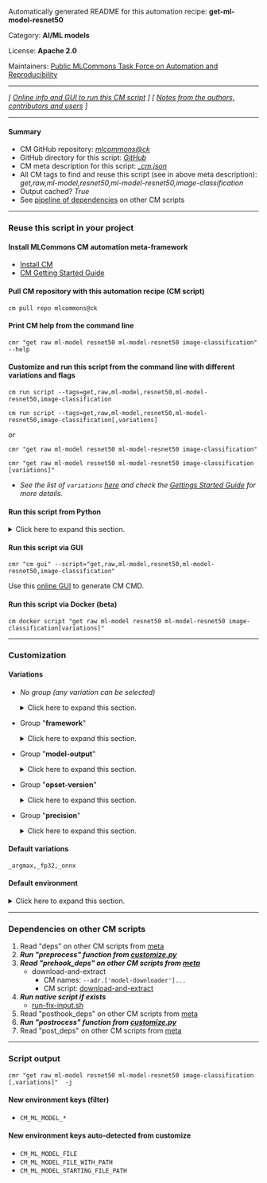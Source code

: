 Automatically generated README for this automation recipe: **get-ml-model-resnet50**

Category: **AI/ML models**

License: **Apache 2.0**

Maintainers: [Public MLCommons Task Force on Automation and Reproducibility](https://github.com/mlcommons/ck/blob/master/docs/taskforce.md)

---
*[ [Online info and GUI to run this CM script](https://access.cknowledge.org/playground/?action=scripts&name=get-ml-model-resnet50,56203e4e998b4bc0) ] [ [Notes from the authors, contributors and users](README-extra.md) ]*

---
#### Summary

* CM GitHub repository: *[mlcommons@ck](https://github.com/mlcommons/ck/tree/dev/cm-mlops)*
* GitHub directory for this script: *[GitHub](https://github.com/mlcommons/ck/tree/dev/cm-mlops/script/get-ml-model-resnet50)*
* CM meta description for this script: *[_cm.json](_cm.json)*
* All CM tags to find and reuse this script (see in above meta description): *get,raw,ml-model,resnet50,ml-model-resnet50,image-classification*
* Output cached? *True*
* See [pipeline of dependencies](#dependencies-on-other-cm-scripts) on other CM scripts


---
### Reuse this script in your project

#### Install MLCommons CM automation meta-framework

* [Install CM](https://access.cknowledge.org/playground/?action=install)
* [CM Getting Started Guide](https://github.com/mlcommons/ck/blob/master/docs/getting-started.md)

#### Pull CM repository with this automation recipe (CM script)

```cm pull repo mlcommons@ck```

#### Print CM help from the command line

````cmr "get raw ml-model resnet50 ml-model-resnet50 image-classification" --help````

#### Customize and run this script from the command line with different variations and flags

`cm run script --tags=get,raw,ml-model,resnet50,ml-model-resnet50,image-classification`

`cm run script --tags=get,raw,ml-model,resnet50,ml-model-resnet50,image-classification[,variations] `

*or*

`cmr "get raw ml-model resnet50 ml-model-resnet50 image-classification"`

`cmr "get raw ml-model resnet50 ml-model-resnet50 image-classification [variations]" `


* *See the list of `variations` [here](#variations) and check the [Gettings Started Guide](https://github.com/mlcommons/ck/blob/dev/docs/getting-started.md) for more details.*

#### Run this script from Python

<details>
<summary>Click here to expand this section.</summary>

```python

import cmind

r = cmind.access({'action':'run'
                  'automation':'script',
                  'tags':'get,raw,ml-model,resnet50,ml-model-resnet50,image-classification'
                  'out':'con',
                  ...
                  (other input keys for this script)
                  ...
                 })

if r['return']>0:
    print (r['error'])

```

</details>


#### Run this script via GUI

```cmr "cm gui" --script="get,raw,ml-model,resnet50,ml-model-resnet50,image-classification"```

Use this [online GUI](https://cKnowledge.org/cm-gui/?tags=get,raw,ml-model,resnet50,ml-model-resnet50,image-classification) to generate CM CMD.

#### Run this script via Docker (beta)

`cm docker script "get raw ml-model resnet50 ml-model-resnet50 image-classification[variations]" `

___
### Customization


#### Variations

  * *No group (any variation can be selected)*
    <details>
    <summary>Click here to expand this section.</summary>

    * `_batch_size.#`
      - Environment variables:
        - *CM_ML_MODEL_BATCH_SIZE*: `#`
      - Workflow:
    * `_batch_size.1`
      - Environment variables:
        - *CM_ML_MODEL_BATCH_SIZE*: `1`
      - Workflow:
    * `_fix-input-shape`
      - Workflow:
        1. ***Read "deps" on other CM scripts***
           * get,python3
             * CM names: `--adr.['python', 'python3']...`
             - CM script: [get-python3](https://github.com/mlcommons/ck/tree/master/cm-mlops/script/get-python3)
    * `_from-tf`
      - Workflow:
    * `_huggingface_default`
      - Environment variables:
        - *CM_PACKAGE_URL*: `https://huggingface.co/ctuning/mlperf-inference-resnet50-onnx-fp32-imagenet2012-v1.0/resolve/main/resnet50_v1.onnx`
      - Workflow:
    * `_ncnn,fp32`
      - Environment variables:
        - *CM_PACKAGE_URL*: `https://zenodo.org/record/8073420/files/resnet50_v1.bin?download=1`
      - Workflow:
        1. ***Read "post_deps" on other CM scripts***
           * download-and-extract,_url.https://zenodo.org/record/8073420/files/resnet50_v1.param?download=
             - CM script: [download-and-extract](https://github.com/mlcommons/ck/tree/master/cm-mlops/script/download-and-extract)
    * `_onnx,from-tf`
      - Environment variables:
        - *CM_ML_MODEL_DATA_LAYOUT*: `NHWC`
        - *CM_ML_MODEL_FRAMEWORK*: `onnx`
        - *CM_ML_MODEL_INPUT_LAYERS*: `input_tensor`
        - *CM_ML_MODEL_INPUT_LAYER_NAME*: `input_tensor`
        - *CM_ML_MODEL_INPUT_SHAPES*: `\"input_tensor\": (BATCH_SIZE, 224, 224, 3)`
        - *CM_ML_MODEL_OUTPUT_LAYERS*: `softmax_tensor`
        - *CM_ML_MODEL_OUTPUT_LAYER_NAME*: `softmax_tensor`
        - *CM_ML_MODEL_STARTING_WEIGHTS_FILENAME*: `https://zenodo.org/record/2535873/files/resnet50_v1.pb`
      - Workflow:
    * `_onnx,from-tf,fp32`
      - Environment variables:
        - *CM_DOWNLOAD_FILENAME*: `resnet50_v1_modified.onnx`
        - *CM_PACKAGE_URL*: `https://drive.google.com/uc?id=15wZ_8Vt12cb10IEBsln8wksD1zGwlbOM`
      - Workflow:
    * `_onnx,opset-11`
      - Environment variables:
        - *CM_PACKAGE_URL*: `https://zenodo.org/record/4735647/files/resnet50_v1.onnx`
      - Workflow:
    * `_onnx,opset-8`
      - Environment variables:
        - *CM_PACKAGE_URL*: `https://zenodo.org/record/2592612/files/resnet50_v1.onnx`
      - Workflow:
    * `_pytorch,fp32`
      - Environment variables:
        - *CM_PACKAGE_URL*: `https://zenodo.org/record/4588417/files/resnet50-19c8e357.pth`
      - Workflow:
    * `_pytorch,int8`
      - Environment variables:
        - *CM_PACKAGE_URL*: `https://zenodo.org/record/4589637/files/resnet50_INT8bit_quantized.pt`
      - Workflow:
    * `_tensorflow,fix-input-shape`
      - Environment variables:
        - *CM_ML_MODEL_TF_FIX_INPUT_SHAPE*: `yes`
      - Workflow:
        1. ***Read "deps" on other CM scripts***
           * get,generic-python-lib,_package.tensorflow
             * CM names: `--adr.['tensorflow']...`
             - CM script: [get-generic-python-lib](https://github.com/mlcommons/ck/tree/master/cm-mlops/script/get-generic-python-lib)
    * `_tflite,argmax`
      - Environment variables:
        - *CM_DAE_EXTRACT_DOWNLOADED*: `yes`
        - *CM_DOWNLOAD_FINAL_ENV_NAME*: ``
        - *CM_EXTRACT_FINAL_ENV_NAME*: `CM_ML_MODEL_FILE_WITH_PATH`
        - *CM_ML_MODEL_FILE*: `resnet50_v1.tflite`
        - *CM_ML_MODEL_INPUT_SHAPES*: `\"input_tensor 2\": (BATCH_SIZE, 224, 224, 3)`
        - *CM_PACKAGE_URL*: `https://www.dropbox.com/s/cvv2zlfo80h54uz/resnet50_v1.tflite.gz?dl=1`
      - Workflow:
    * `_tflite,int8,no-argmax`
      - Environment variables:
        - *CM_DOWNLOAD_FINAL_ENV_NAME*: `CM_ML_MODEL_FILE_WITH_PATH`
        - *CM_ML_MODEL_FILE*: `resnet50_quant_full_mlperf_edgetpu.tflite`
        - *CM_ML_MODEL_INPUT_SHAPES*: `\"input_tensor 2\": (BATCH_SIZE, 224, 224, 3)`
        - *CM_PACKAGE_URL*: `https://zenodo.org/record/8234946/files/resnet50_quant_full_mlperf_edgetpu.tflite?download=1`
      - Workflow:
    * `_tflite,no-argmax`
      - Environment variables:
        - *CM_ML_MODEL_FILE*: `resnet50_v1.no-argmax.tflite`
        - *CM_ML_MODEL_INPUT_SHAPES*: `\"input_tensor 2\": (BATCH_SIZE, 224, 224, 3)`
        - *CM_PACKAGE_URL*: `https://www.dropbox.com/s/vhuqo0wc39lky0a/resnet50_v1.no-argmax.tflite?dl=1`
      - Workflow:

    </details>


  * Group "**framework**"
    <details>
    <summary>Click here to expand this section.</summary>

    * `_ncnn`
      - Environment variables:
        - *CM_ML_MODEL_FRAMEWORK*: `ncnn`
      - Workflow:
    * **`_onnx`** (default)
      - Aliases: `_onnxruntime`
      - Environment variables:
        - *CM_ML_MODEL_DATA_LAYOUT*: `NCHW`
        - *CM_ML_MODEL_FRAMEWORK*: `onnx`
        - *CM_ML_MODEL_INPUT_LAYERS*: `input_tensor:0`
        - *CM_ML_MODEL_INPUT_LAYER_NAME*: `input_tensor:0`
        - *CM_ML_MODEL_INPUT_SHAPES*: `\"input_tensor:0\": (BATCH_SIZE, 3, 224, 224)`
        - *CM_ML_MODEL_OUTPUT_LAYERS*: `softmax_tensor:0`
        - *CM_ML_MODEL_OUTPUT_LAYER_NAME*: `softmax_tensor:0`
        - *CM_ML_MODEL_STARTING_WEIGHTS_FILENAME*: `<<<CM_PACKAGE_URL>>>`
        - *CM_ML_MODEL_VER*: `1.5`
      - Workflow:
    * `_pytorch`
      - Environment variables:
        - *CM_ML_MODEL_DATA_LAYOUT*: `NCHW`
        - *CM_ML_MODEL_FRAMEWORK*: `pytorch`
        - *CM_ML_MODEL_GIVEN_CHANNEL_MEANS*: `?`
        - *CM_ML_MODEL_INPUT_LAYER_NAME*: `input_tensor:0`
        - *CM_ML_MODEL_INPUT_SHAPES*: `\"input_tensor:0\": [BATCH_SIZE, 3, 224, 224]`
        - *CM_ML_MODEL_OUTPUT_LAYERS*: `output`
        - *CM_ML_MODEL_OUTPUT_LAYER_NAME*: `?`
        - *CM_ML_STARTING_WEIGHTS_FILENAME*: `<<<CM_PACKAGE_URL>>>`
      - Workflow:
    * `_tensorflow`
      - Aliases: `_tf`
      - Environment variables:
        - *CM_ML_MODEL_ACCURACY*: `76.456`
        - *CM_ML_MODEL_DATA_LAYOUT*: `NHWC`
        - *CM_ML_MODEL_FRAMEWORK*: `tensorflow`
        - *CM_ML_MODEL_GIVEN_CHANNEL_MEANS*: `123.68 116.78 103.94`
        - *CM_ML_MODEL_INPUT_LAYERS*: `input_tensor`
        - *CM_ML_MODEL_INPUT_LAYER_NAME*: `input_tensor`
        - *CM_ML_MODEL_INPUT_SHAPES*: `\"input_tensor:0\": (BATCH_SIZE, 3, 224, 224)`
        - *CM_ML_MODEL_NORMALIZE_DATA*: `0`
        - *CM_ML_MODEL_OUTPUT_LAYERS*: `softmax_tensor`
        - *CM_ML_MODEL_OUTPUT_LAYER_NAME*: `softmax_tensor`
        - *CM_ML_MODEL_STARTING_WEIGHTS_FILENAME*: `<<<CM_PACKAGE_URL>>>`
        - *CM_ML_MODEL_SUBTRACT_MEANS*: `YES`
        - *CM_PACKAGE_URL*: `https://zenodo.org/record/2535873/files/resnet50_v1.pb`
      - Workflow:
    * `_tflite`
      - Environment variables:
        - *CM_ML_MODEL_ACCURACY*: `76.456`
        - *CM_ML_MODEL_DATA_LAYOUT*: `NHWC`
        - *CM_ML_MODEL_FRAMEWORK*: `tflite`
        - *CM_ML_MODEL_GIVEN_CHANNEL_MEANS*: `123.68 116.78 103.94`
        - *CM_ML_MODEL_INPUT_LAYERS*: `input_tensor`
        - *CM_ML_MODEL_INPUT_LAYER_NAME*: `input_tensor`
        - *CM_ML_MODEL_INPUT_SHAPES*: `\"input_tensor 2\": (BATCH_SIZE, 224, 224, 3)`
        - *CM_ML_MODEL_NORMALIZE_DATA*: `0`
        - *CM_ML_MODEL_OUTPUT_LAYERS*: `softmax_tensor`
        - *CM_ML_MODEL_OUTPUT_LAYER_NAME*: `softmax_tensor`
        - *CM_ML_MODEL_STARTING_WEIGHTS_FILENAME*: `<<<CM_PACKAGE_URL>>>`
        - *CM_ML_MODEL_SUBTRACT_MEANS*: `YES`
      - Workflow:

    </details>


  * Group "**model-output**"
    <details>
    <summary>Click here to expand this section.</summary>

    * **`_argmax`** (default)
      - Environment variables:
        - *CM_ML_MODEL_OUTPUT_LAYER_ARGMAX*: `yes`
      - Workflow:
    * `_no-argmax`
      - Environment variables:
        - *CM_ML_MODEL_OUTPUT_LAYER_ARGMAX*: `no`
      - Workflow:

    </details>


  * Group "**opset-version**"
    <details>
    <summary>Click here to expand this section.</summary>

    * `_opset-11`
      - Environment variables:
        - *CM_ML_MODEL_ONNX_OPSET*: `11`
      - Workflow:
    * `_opset-8`
      - Environment variables:
        - *CM_ML_MODEL_ONNX_OPSET*: `8`
      - Workflow:

    </details>


  * Group "**precision**"
    <details>
    <summary>Click here to expand this section.</summary>

    * **`_fp32`** (default)
      - Environment variables:
        - *CM_ML_MODEL_INPUT_DATA_TYPES*: `fp32`
        - *CM_ML_MODEL_PRECISION*: `fp32`
        - *CM_ML_MODEL_WEIGHT_DATA_TYPES*: `fp32`
      - Workflow:
    * `_int8`
      - Environment variables:
        - *CM_ML_MODEL_INPUT_DATA_TYPES*: `int8`
        - *CM_ML_MODEL_PRECISION*: `int8`
        - *CM_ML_MODEL_WEIGHT_DATA_TYPES*: `int8`
      - Workflow:
    * `_uint8`
      - Environment variables:
        - *CM_ML_MODEL_INPUT_DATA_TYPES*: `uint8`
        - *CM_ML_MODEL_PRECISION*: `uint8`
        - *CM_ML_MODEL_WEIGHT_DATA_TYPES*: `uint8`
      - Workflow:

    </details>


#### Default variations

`_argmax,_fp32,_onnx`
#### Default environment

<details>
<summary>Click here to expand this section.</summary>

These keys can be updated via `--env.KEY=VALUE` or `env` dictionary in `@input.json` or using script flags.


</details>

___
### Dependencies on other CM scripts


  1. Read "deps" on other CM scripts from [meta](https://github.com/mlcommons/ck/tree/dev/cm-mlops/script/get-ml-model-resnet50/_cm.json)
  1. ***Run "preprocess" function from [customize.py](https://github.com/mlcommons/ck/tree/dev/cm-mlops/script/get-ml-model-resnet50/customize.py)***
  1. ***Read "prehook_deps" on other CM scripts from [meta](https://github.com/mlcommons/ck/tree/dev/cm-mlops/script/get-ml-model-resnet50/_cm.json)***
     * download-and-extract
       * CM names: `--adr.['model-downloader']...`
       - CM script: [download-and-extract](https://github.com/mlcommons/ck/tree/master/cm-mlops/script/download-and-extract)
  1. ***Run native script if exists***
     * [run-fix-input.sh](https://github.com/mlcommons/ck/tree/dev/cm-mlops/script/get-ml-model-resnet50/run-fix-input.sh)
  1. Read "posthook_deps" on other CM scripts from [meta](https://github.com/mlcommons/ck/tree/dev/cm-mlops/script/get-ml-model-resnet50/_cm.json)
  1. ***Run "postrocess" function from [customize.py](https://github.com/mlcommons/ck/tree/dev/cm-mlops/script/get-ml-model-resnet50/customize.py)***
  1. Read "post_deps" on other CM scripts from [meta](https://github.com/mlcommons/ck/tree/dev/cm-mlops/script/get-ml-model-resnet50/_cm.json)

___
### Script output
`cmr "get raw ml-model resnet50 ml-model-resnet50 image-classification [,variations]"  -j`
#### New environment keys (filter)

* `CM_ML_MODEL_*`
#### New environment keys auto-detected from customize

* `CM_ML_MODEL_FILE`
* `CM_ML_MODEL_FILE_WITH_PATH`
* `CM_ML_MODEL_STARTING_FILE_PATH`